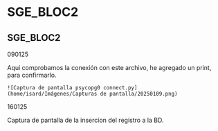 # SGE_BLOC2

## SGE_BLOC2

090125

Aqui comprobamos la conexión con este archivo, he agregado un print, para confirmarlo.

```
![Captura de pantalla psycopg0 connect.py] (home/isard/Imágenes/Capturas de pantalla/20250109.png)
```

160125

Captura de pantalla de la insercion del registro a la BD.


